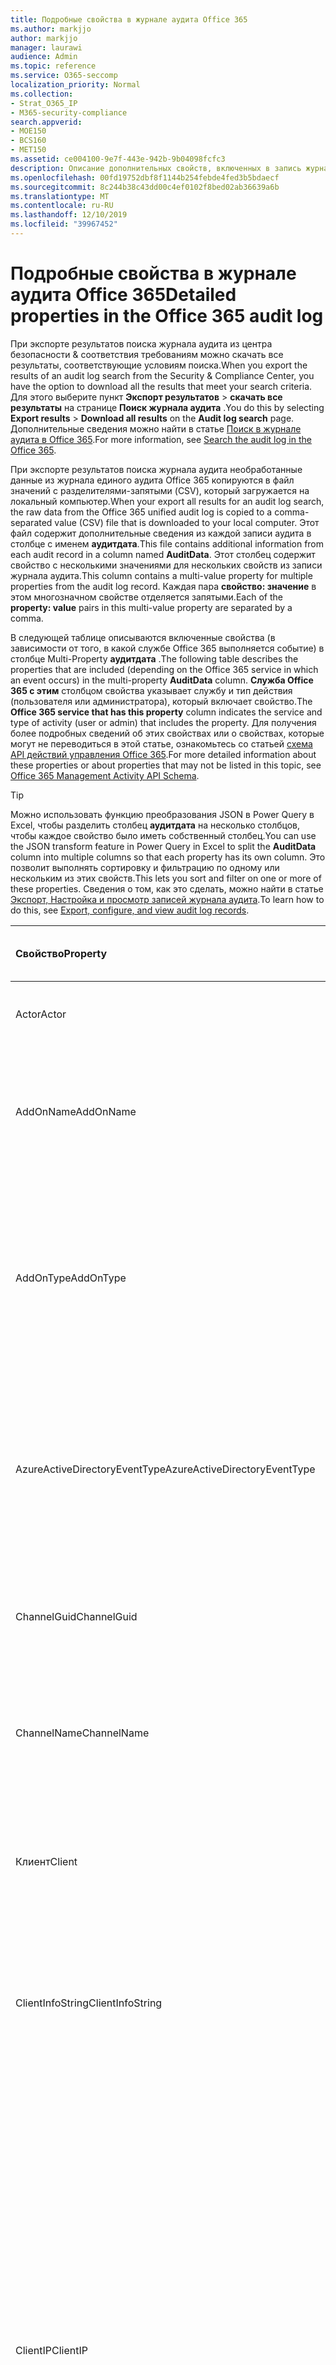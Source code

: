 ```yaml
---
title: Подробные свойства в журнале аудита Office 365
ms.author: markjjo
author: markjjo
manager: laurawi
audience: Admin
ms.topic: reference
ms.service: O365-seccomp
localization_priority: Normal
ms.collection:
- Strat_O365_IP
- M365-security-compliance
search.appverid:
- MOE150
- BCS160
- MET150
ms.assetid: ce004100-9e7f-443e-942b-9b04098fcfc3
description: Описание дополнительных свойств, включенных в запись журнала аудита Office 365.
ms.openlocfilehash: 00fd19752dbf8f1144b254febde4fed3b5bdaecf
ms.sourcegitcommit: 8c244b38c43dd00c4ef0102f8bed02ab36639a6b
ms.translationtype: MT
ms.contentlocale: ru-RU
ms.lasthandoff: 12/10/2019
ms.locfileid: "39967452"
---
```

# <a name="detailed-properties-in-the-office-365-audit-log"></a><span data-ttu-id="3e8f5-103">Подробные свойства в журнале аудита Office 365</span><span class="sxs-lookup"><span data-stu-id="3e8f5-103">Detailed properties in the Office 365 audit log</span></span>

<span data-ttu-id="3e8f5-104">При экспорте результатов поиска журнала аудита из центра безопасности & соответствия требованиям можно скачать все результаты, соответствующие условиям поиска.</span><span class="sxs-lookup"><span data-stu-id="3e8f5-104">When you export the results of an audit log search from the Security & Compliance Center, you have the option to download all the results that meet your search criteria.</span></span> <span data-ttu-id="3e8f5-105">Для этого выберите пункт **Экспорт результатов** \> **скачать все результаты** на странице **Поиск журнала аудита** .</span><span class="sxs-lookup"><span data-stu-id="3e8f5-105">You do this by selecting **Export results** \> **Download all results** on the **Audit log search** page.</span></span> <span data-ttu-id="3e8f5-106">Дополнительные сведения можно найти в статье [Поиск в журнале аудита в Office 365](search-the-audit-log-in-security-and-compliance.md).</span><span class="sxs-lookup"><span data-stu-id="3e8f5-106">For more information, see [Search the audit log in the Office 365](search-the-audit-log-in-security-and-compliance.md).</span></span>
  
 <span data-ttu-id="3e8f5-107">При экспорте результатов поиска журнала аудита необработанные данные из журнала единого аудита Office 365 копируются в файл значений с разделителями-запятыми (CSV), который загружается на локальный компьютер.</span><span class="sxs-lookup"><span data-stu-id="3e8f5-107">When your export all results for an audit log search, the raw data from the Office 365 unified audit log is copied to a comma-separated value (CSV) file that is downloaded to your local computer.</span></span> <span data-ttu-id="3e8f5-108">Этот файл содержит дополнительные сведения из каждой записи аудита в столбце с именем **аудитдата**.</span><span class="sxs-lookup"><span data-stu-id="3e8f5-108">This file contains additional information from each audit record in a column named **AuditData**.</span></span> <span data-ttu-id="3e8f5-109">Этот столбец содержит свойство с несколькими значениями для нескольких свойств из записи журнала аудита.</span><span class="sxs-lookup"><span data-stu-id="3e8f5-109">This column contains a multi-value property for multiple properties from the audit log record.</span></span> <span data-ttu-id="3e8f5-110">Каждая пара **свойство: значение** в этом многозначном свойстве отделяется запятыми.</span><span class="sxs-lookup"><span data-stu-id="3e8f5-110">Each of the **property: value** pairs in this multi-value property are separated by a comma.</span></span> 
  
<span data-ttu-id="3e8f5-111">В следующей таблице описываются включенные свойства (в зависимости от того, в какой службе Office 365 выполняется событие) в столбце Multi-Property **аудитдата** .</span><span class="sxs-lookup"><span data-stu-id="3e8f5-111">The following table describes the properties that are included (depending on the Office 365 service in which an event occurs) in the multi-property **AuditData** column.</span></span> <span data-ttu-id="3e8f5-112">**Служба Office 365 с этим** столбцом свойства указывает службу и тип действия (пользователя или администратора), который включает свойство.</span><span class="sxs-lookup"><span data-stu-id="3e8f5-112">The **Office 365 service that has this property** column indicates the service and type of activity (user or admin) that includes the property.</span></span> <span data-ttu-id="3e8f5-113">Для получения более подробных сведений об этих свойствах или о свойствах, которые могут не переводиться в этой статье, ознакомьтесь со статьей [схема API действий управления Office 365](https://go.microsoft.com/fwlink/p/?LinkId=717993).</span><span class="sxs-lookup"><span data-stu-id="3e8f5-113">For more detailed information about these properties or about properties that may not be listed in this topic, see [Office 365 Management Activity API Schema](https://go.microsoft.com/fwlink/p/?LinkId=717993).</span></span>
  
> [!TIP]
> <span data-ttu-id="3e8f5-114">Можно использовать функцию преобразования JSON в Power Query в Excel, чтобы разделить столбец **аудитдата** на несколько столбцов, чтобы каждое свойство было иметь собственный столбец.</span><span class="sxs-lookup"><span data-stu-id="3e8f5-114">You can use the JSON transform feature in Power Query in Excel to split the **AuditData** column into multiple columns so that each property has its own column.</span></span> <span data-ttu-id="3e8f5-115">Это позволит выполнять сортировку и фильтрацию по одному или нескольким из этих свойств.</span><span class="sxs-lookup"><span data-stu-id="3e8f5-115">This lets you sort and filter on one or more of these properties.</span></span> <span data-ttu-id="3e8f5-116">Сведения о том, как это сделать, можно найти в статье [Экспорт, Настройка и просмотр записей журнала аудита](export-view-audit-log-records.md).</span><span class="sxs-lookup"><span data-stu-id="3e8f5-116">To learn how to do this, see [Export, configure, and view audit log records](export-view-audit-log-records.md).</span></span> 
  
|<span data-ttu-id="3e8f5-117">**Свойство**</span><span class="sxs-lookup"><span data-stu-id="3e8f5-117">**Property**</span></span>|<span data-ttu-id="3e8f5-118">**Описание**</span><span class="sxs-lookup"><span data-stu-id="3e8f5-118">**Description**</span></span>|<span data-ttu-id="3e8f5-119">**Служба Office 365 с этим свойством**</span><span class="sxs-lookup"><span data-stu-id="3e8f5-119">**Office 365 service that has this property**</span></span>|
|:-----|:-----|:-----|
|<span data-ttu-id="3e8f5-120">Actor</span><span class="sxs-lookup"><span data-stu-id="3e8f5-120">Actor</span></span>|<span data-ttu-id="3e8f5-121">Учетная запись пользователя или службы, которая выполнила действие.</span><span class="sxs-lookup"><span data-stu-id="3e8f5-121">The user or service account that performed the action.</span></span>|<span data-ttu-id="3e8f5-122">Azure Active Directory</span><span class="sxs-lookup"><span data-stu-id="3e8f5-122">Azure Active Directory</span></span>|
|<span data-ttu-id="3e8f5-123">AddOnName</span><span class="sxs-lookup"><span data-stu-id="3e8f5-123">AddOnName</span></span>|<span data-ttu-id="3e8f5-124">Имя надстройки, которая была добавлена, удалена или обновлена в команде.</span><span class="sxs-lookup"><span data-stu-id="3e8f5-124">The name of an add-on that was added, removed, or updated in a team.</span></span> <span data-ttu-id="3e8f5-125">Тип надстроек в Microsoft Teams — это Bot, соединитель или вкладка.</span><span class="sxs-lookup"><span data-stu-id="3e8f5-125">The type of add-ons in Microsoft Teams is a bot, a connector, or a tab.</span></span>|<span data-ttu-id="3e8f5-126">Microsoft Teams</span><span class="sxs-lookup"><span data-stu-id="3e8f5-126">Microsoft Teams</span></span>|
|<span data-ttu-id="3e8f5-127">AddOnType</span><span class="sxs-lookup"><span data-stu-id="3e8f5-127">AddOnType</span></span>|<span data-ttu-id="3e8f5-128">Тип надстройки, которая была добавлена, удалена или обновлена в команде.</span><span class="sxs-lookup"><span data-stu-id="3e8f5-128">The type of an add-on that was added, removed, or updated in a team.</span></span> <span data-ttu-id="3e8f5-129">Следующие значения указывают тип надстройки.</span><span class="sxs-lookup"><span data-stu-id="3e8f5-129">The following values indicate the type of add-on.</span></span>  <br/> <span data-ttu-id="3e8f5-130">**1** — указывает на Bot.</span><span class="sxs-lookup"><span data-stu-id="3e8f5-130">**1** - Indicates a bot.</span></span><br/> <span data-ttu-id="3e8f5-131">**2** — указывает на соединитель.</span><span class="sxs-lookup"><span data-stu-id="3e8f5-131">**2** - Indicates a connector.</span></span><br/> <span data-ttu-id="3e8f5-132">**3** — указывает на вкладку.</span><span class="sxs-lookup"><span data-stu-id="3e8f5-132">**3** - Indicates a tab.</span></span>|<span data-ttu-id="3e8f5-133">Microsoft Teams</span><span class="sxs-lookup"><span data-stu-id="3e8f5-133">Microsoft Teams</span></span>|
|<span data-ttu-id="3e8f5-134">AzureActiveDirectoryEventType</span><span class="sxs-lookup"><span data-stu-id="3e8f5-134">AzureActiveDirectoryEventType</span></span>|<span data-ttu-id="3e8f5-135">Тип события Azure Active Directory.</span><span class="sxs-lookup"><span data-stu-id="3e8f5-135">The type of Azure Active Directory event.</span></span> <span data-ttu-id="3e8f5-136">Следующие значения указывают тип события.</span><span class="sxs-lookup"><span data-stu-id="3e8f5-136">The following values indicate the type of event.</span></span>  <br/> <span data-ttu-id="3e8f5-137">**0** — указывает на событие входа в учетную запись.</span><span class="sxs-lookup"><span data-stu-id="3e8f5-137">**0** - Indicates an account login event.</span></span><br/> <span data-ttu-id="3e8f5-138">**1** — указывает на событие безопасности приложения Azure.</span><span class="sxs-lookup"><span data-stu-id="3e8f5-138">**1** - Indicates an Azure application security event.</span></span>|<span data-ttu-id="3e8f5-139">Azure Active Directory</span><span class="sxs-lookup"><span data-stu-id="3e8f5-139">Azure Active Directory</span></span>|
|<span data-ttu-id="3e8f5-140">ChannelGuid</span><span class="sxs-lookup"><span data-stu-id="3e8f5-140">ChannelGuid</span></span>|<span data-ttu-id="3e8f5-141">Идентификатор канала Microsoft Teams.</span><span class="sxs-lookup"><span data-stu-id="3e8f5-141">The ID of a Microsoft Teams channel.</span></span> <span data-ttu-id="3e8f5-142">Команда, в которой находится канал, определена свойствами **теамнаме** и **теамгуид** .</span><span class="sxs-lookup"><span data-stu-id="3e8f5-142">The team that the channel is located in is identified by the **TeamName** and **TeamGuid** properties.</span></span>|<span data-ttu-id="3e8f5-143">Microsoft Teams</span><span class="sxs-lookup"><span data-stu-id="3e8f5-143">Microsoft Teams</span></span>|
|<span data-ttu-id="3e8f5-144">ChannelName</span><span class="sxs-lookup"><span data-stu-id="3e8f5-144">ChannelName</span></span>|<span data-ttu-id="3e8f5-145">Имя канала Microsoft Teams.</span><span class="sxs-lookup"><span data-stu-id="3e8f5-145">The name of a Microsoft Teams channel.</span></span> <span data-ttu-id="3e8f5-146">Команда, в которой находится канал, определена свойствами **теамнаме** и **теамгуид** .</span><span class="sxs-lookup"><span data-stu-id="3e8f5-146">The team that the channel is located in is identified by the **TeamName** and **TeamGuid** properties.</span></span>|<span data-ttu-id="3e8f5-147">Microsoft Teams</span><span class="sxs-lookup"><span data-stu-id="3e8f5-147">Microsoft Teams</span></span>|
|<span data-ttu-id="3e8f5-148">Клиент</span><span class="sxs-lookup"><span data-stu-id="3e8f5-148">Client</span></span>|<span data-ttu-id="3e8f5-149">Клиентское устройство, ОС устройства и браузер устройства, используемый для события входа (например, Nokia Lumia 920; Windows Phone 8; IE Mobile 11).</span><span class="sxs-lookup"><span data-stu-id="3e8f5-149">The client device, the device OS, and the device browser used for the login event (for example, Nokia Lumia 920; Windows Phone 8; IE Mobile 11).</span></span>|<span data-ttu-id="3e8f5-150">Azure Active Directory</span><span class="sxs-lookup"><span data-stu-id="3e8f5-150">Azure Active Directory</span></span>|
|<span data-ttu-id="3e8f5-151">ClientInfoString</span><span class="sxs-lookup"><span data-stu-id="3e8f5-151">ClientInfoString</span></span>|<span data-ttu-id="3e8f5-152">Сведения о почтовом клиенте, который использовался для выполнения операции (например, версия браузера, версия Outlook и сведения о мобильном устройстве)</span><span class="sxs-lookup"><span data-stu-id="3e8f5-152">Information about the email client that was used to perform the operation, such as a browser version, Outlook version, and mobile device information</span></span>|<span data-ttu-id="3e8f5-153">Exchange (действие почтового ящика)</span><span class="sxs-lookup"><span data-stu-id="3e8f5-153">Exchange (mailbox activity)</span></span>|
|<span data-ttu-id="3e8f5-154">ClientIP</span><span class="sxs-lookup"><span data-stu-id="3e8f5-154">ClientIP</span></span>|<span data-ttu-id="3e8f5-155">IP-адрес устройства, которое использовалось при регистрации действия в журнале.</span><span class="sxs-lookup"><span data-stu-id="3e8f5-155">The IP address of the device that was used when the activity was logged.</span></span> <span data-ttu-id="3e8f5-156">IP-адрес отображается в формате адреса IPv4 или IPv6.</span><span class="sxs-lookup"><span data-stu-id="3e8f5-156">The IP address is displayed in either an IPv4 or IPv6 address format.</span></span><br/><br/> <span data-ttu-id="3e8f5-157">Для некоторых служб значение, отображаемое в этом свойстве, может быть IP-адресом доверенного приложения (например, веб-приложений Office), обращающегося в службу от имени пользователя, а не IP-адресом устройства пользователя, выполнившего действие.</span><span class="sxs-lookup"><span data-stu-id="3e8f5-157">For some services, the value displayed in this property might be the IP address for a trusted application (for example, Office on the web apps) calling into the service on behalf of a user and not the IP address of the device used by person who performed the activity.</span></span> <br/><br/><span data-ttu-id="3e8f5-158">Кроме того, для действий администратора (или действий, выполняемых системной учетной записью) для событий, связанных с Azure Active Directory, этот IP-адрес не записывается `null`, а свойство клиентип имеет значение.</span><span class="sxs-lookup"><span data-stu-id="3e8f5-158">Also, for admin activity (or activity performed by a system account) for Azure Active Directory-related events, the IP address isn't logged and the value for the ClientIP property is `null`.</span></span> |<span data-ttu-id="3e8f5-159">Azure Active Directory, Exchange, SharePoint</span><span class="sxs-lookup"><span data-stu-id="3e8f5-159">Azure Active Directory, Exchange, SharePoint</span></span>|
|<span data-ttu-id="3e8f5-160">CreationTime</span><span class="sxs-lookup"><span data-stu-id="3e8f5-160">CreationTime</span></span>|<span data-ttu-id="3e8f5-161">Дата и время выполнения действия пользователем в формате UTC.</span><span class="sxs-lookup"><span data-stu-id="3e8f5-161">The date and time in Coordinated Universal Time (UTC) when the user performed the activity.</span></span>|<span data-ttu-id="3e8f5-162">Все</span><span class="sxs-lookup"><span data-stu-id="3e8f5-162">All</span></span>|
|<span data-ttu-id="3e8f5-163">DestinationFileExtension</span><span class="sxs-lookup"><span data-stu-id="3e8f5-163">DestinationFileExtension</span></span>|<span data-ttu-id="3e8f5-164">Расширение скопированного или перемещенного файла.</span><span class="sxs-lookup"><span data-stu-id="3e8f5-164">The file extension of a file that is copied or moved.</span></span> <span data-ttu-id="3e8f5-165">Это свойство отображается только для действий пользователя Филекопиед и Филемовед.</span><span class="sxs-lookup"><span data-stu-id="3e8f5-165">This property is displayed only for the FileCopied and FileMoved user activities.</span></span>|<span data-ttu-id="3e8f5-166">SharePoint</span><span class="sxs-lookup"><span data-stu-id="3e8f5-166">SharePoint</span></span>|
|<span data-ttu-id="3e8f5-167">DestinationFileName</span><span class="sxs-lookup"><span data-stu-id="3e8f5-167">DestinationFileName</span></span>|<span data-ttu-id="3e8f5-168">Имя файла копируется или перемещается.</span><span class="sxs-lookup"><span data-stu-id="3e8f5-168">The name of the file is copied or moved.</span></span> <span data-ttu-id="3e8f5-169">Это свойство отображается только для действий Филекопиед и Филемовед.</span><span class="sxs-lookup"><span data-stu-id="3e8f5-169">This property is displayed only for the FileCopied and FileMoved actions.</span></span>|<span data-ttu-id="3e8f5-170">SharePoint</span><span class="sxs-lookup"><span data-stu-id="3e8f5-170">SharePoint</span></span>|
|<span data-ttu-id="3e8f5-171">DestinationRelativeUrl</span><span class="sxs-lookup"><span data-stu-id="3e8f5-171">DestinationRelativeUrl</span></span>|<span data-ttu-id="3e8f5-172">URL-адрес конечной папки, в которую копируется или перемещается файл.</span><span class="sxs-lookup"><span data-stu-id="3e8f5-172">The URL of the destination folder where a file is copied or moved.</span></span> <span data-ttu-id="3e8f5-173">Сочетание значений для свойства **SiteUrl**, **дестинатионрелативеурл**и **Дестинатионфиленаме** совпадает со значением свойства **ObjectID** , которое представляет собой полный путь к файлу, который был скопирован.</span><span class="sxs-lookup"><span data-stu-id="3e8f5-173">The combination of the values for the **SiteURL**, the **DestinationRelativeURL**, and the **DestinationFileName** property is the same as the value for the **ObjectID** property, which is the full path name for the file that was copied.</span></span> <span data-ttu-id="3e8f5-174">Это свойство отображается только для действий пользователя Филекопиед и Филемовед.</span><span class="sxs-lookup"><span data-stu-id="3e8f5-174">This property is displayed only for the FileCopied and FileMoved user activities.</span></span>|<span data-ttu-id="3e8f5-175">SharePoint</span><span class="sxs-lookup"><span data-stu-id="3e8f5-175">SharePoint</span></span>|
|<span data-ttu-id="3e8f5-176">EventSource</span><span class="sxs-lookup"><span data-stu-id="3e8f5-176">EventSource</span></span>|<span data-ttu-id="3e8f5-177">Определяет, произошло ли событие в SharePoint.</span><span class="sxs-lookup"><span data-stu-id="3e8f5-177">Identifies that an event occurred in SharePoint.</span></span> <span data-ttu-id="3e8f5-178">Возможные значения: **SharePoint** и **ObjectModel**.</span><span class="sxs-lookup"><span data-stu-id="3e8f5-178">Possible values are **SharePoint** and **ObjectModel**.</span></span>|<span data-ttu-id="3e8f5-179">SharePoint</span><span class="sxs-lookup"><span data-stu-id="3e8f5-179">SharePoint</span></span>|
|<span data-ttu-id="3e8f5-180">ExternalAccess</span><span class="sxs-lookup"><span data-stu-id="3e8f5-180">ExternalAccess</span></span>|<span data-ttu-id="3e8f5-181">Для действий администратора Exchange указывает, был ли командлет запущен пользователем в Организации, сотрудником центра обработки данных Майкрософт или учетной записью службы центра обработки данных или полномочным администратором.</span><span class="sxs-lookup"><span data-stu-id="3e8f5-181">For Exchange admin activity, specifies whether the cmdlet was run by a user in your organization, by Microsoft datacenter personnel or a datacenter service account, or by a delegated administrator.</span></span> <span data-ttu-id="3e8f5-182">Значение **False** означает, что командлет был запущен пользователем в вашей организации.</span><span class="sxs-lookup"><span data-stu-id="3e8f5-182">The value **False** indicates that the cmdlet was run by someone in your organization.</span></span> <span data-ttu-id="3e8f5-183">Значение **True** значит, что командлет запустили сотрудник центра данных Майкрософт, учетная запись службы центра данных или полномочный администратор.</span><span class="sxs-lookup"><span data-stu-id="3e8f5-183">The value **True** indicates that the cmdlet was run by datacenter personnel, a datacenter service account, or a delegated administrator.</span></span>  <br/> <span data-ttu-id="3e8f5-184">Для действия почтовых ящиков Exchange указывает, был ли доступ к почтовому ящику пользователю за пресроком вашей организации.</span><span class="sxs-lookup"><span data-stu-id="3e8f5-184">For Exchange mailbox activity, specifies whether a mailbox was accessed by a user outside your organization.</span></span>|<span data-ttu-id="3e8f5-185">Exchange</span><span class="sxs-lookup"><span data-stu-id="3e8f5-185">Exchange</span></span>|
|<span data-ttu-id="3e8f5-186">ExtendedProperties</span><span class="sxs-lookup"><span data-stu-id="3e8f5-186">ExtendedProperties</span></span>|<span data-ttu-id="3e8f5-187">Расширенные свойства для события Azure Active Directory.</span><span class="sxs-lookup"><span data-stu-id="3e8f5-187">The extended properties for an Azure Active Directory event.</span></span>|<span data-ttu-id="3e8f5-188">Azure Active Directory</span><span class="sxs-lookup"><span data-stu-id="3e8f5-188">Azure Active Directory</span></span>|
|<span data-ttu-id="3e8f5-189">Идентификатор</span><span class="sxs-lookup"><span data-stu-id="3e8f5-189">ID</span></span>|<span data-ttu-id="3e8f5-190">Идентификатор записи отчета.</span><span class="sxs-lookup"><span data-stu-id="3e8f5-190">The ID of the report entry.</span></span> <span data-ttu-id="3e8f5-191">ИДЕНТИФИКАТОР уникально идентифицирует запись отчета.</span><span class="sxs-lookup"><span data-stu-id="3e8f5-191">The ID uniquely identifies the report entry.</span></span>|<span data-ttu-id="3e8f5-192">Все</span><span class="sxs-lookup"><span data-stu-id="3e8f5-192">All</span></span>|
|<span data-ttu-id="3e8f5-193">InternalLogonType</span><span class="sxs-lookup"><span data-stu-id="3e8f5-193">InternalLogonType</span></span>|<span data-ttu-id="3e8f5-194">Зарезервировано для внутреннего использования.</span><span class="sxs-lookup"><span data-stu-id="3e8f5-194">Reserved for internal use.</span></span>|<span data-ttu-id="3e8f5-195">Exchange (действие почтового ящика)</span><span class="sxs-lookup"><span data-stu-id="3e8f5-195">Exchange (mailbox activity)</span></span>|
|<span data-ttu-id="3e8f5-196">ItemType</span><span class="sxs-lookup"><span data-stu-id="3e8f5-196">ItemType</span></span>|<span data-ttu-id="3e8f5-197">Тип объекта, который был открыт или изменен.</span><span class="sxs-lookup"><span data-stu-id="3e8f5-197">The type of object that was accessed or modified.</span></span> <span data-ttu-id="3e8f5-198">Возможные значения: **файл**, **Папка**, **веб**, **сайт**, **клиент**и **DocumentLibrary**.</span><span class="sxs-lookup"><span data-stu-id="3e8f5-198">Possible values include **File**, **Folder**, **Web**, **Site**, **Tenant**, and **DocumentLibrary**.</span></span>|<span data-ttu-id="3e8f5-199">SharePoint</span><span class="sxs-lookup"><span data-stu-id="3e8f5-199">SharePoint</span></span>|
|<span data-ttu-id="3e8f5-200">LoginStatus</span><span class="sxs-lookup"><span data-stu-id="3e8f5-200">LoginStatus</span></span>|<span data-ttu-id="3e8f5-201">Определяет ошибки входа в систему, которые могут быть выполнены.</span><span class="sxs-lookup"><span data-stu-id="3e8f5-201">Identifies login failures that might have occurred.</span></span>|<span data-ttu-id="3e8f5-202">Azure Active Directory</span><span class="sxs-lookup"><span data-stu-id="3e8f5-202">Azure Active Directory</span></span>|
|<span data-ttu-id="3e8f5-203">LogonType</span><span class="sxs-lookup"><span data-stu-id="3e8f5-203">LogonType</span></span>|<span data-ttu-id="3e8f5-204">Тип доступа к почтовому ящику.</span><span class="sxs-lookup"><span data-stu-id="3e8f5-204">The type of mailbox access.</span></span> <span data-ttu-id="3e8f5-205">Следующие значения указывают тип пользователя, получившего доступ к почтовому ящику.</span><span class="sxs-lookup"><span data-stu-id="3e8f5-205">The following values indicate the type of user who accessed the mailbox.</span></span>  <br/><br/> <span data-ttu-id="3e8f5-206">**0** — указывает на владельца почтового ящика.</span><span class="sxs-lookup"><span data-stu-id="3e8f5-206">**0** - Indicates a mailbox owner.</span></span><br/> <span data-ttu-id="3e8f5-207">**1** — указывает на администратора.</span><span class="sxs-lookup"><span data-stu-id="3e8f5-207">**1** - Indicates an administrator.</span></span><br/> <span data-ttu-id="3e8f5-208">**2** — указывает на делегат.</span><span class="sxs-lookup"><span data-stu-id="3e8f5-208">**2** - Indicates a delegate.</span></span> <br/><span data-ttu-id="3e8f5-209">**3** — указывает транспортную службу в центре обработки данных Майкрософт.</span><span class="sxs-lookup"><span data-stu-id="3e8f5-209">**3** - Indicates the transport service in the Microsoft datacenter.</span></span><br/> <span data-ttu-id="3e8f5-210">**4** — указывает учетную запись службы в центре обработки данных Майкрософт.</span><span class="sxs-lookup"><span data-stu-id="3e8f5-210">**4** - Indicates a   service account in the Microsoft datacenter.</span></span> <br/><span data-ttu-id="3e8f5-211">**6** указывает на делегированного администратора.</span><span class="sxs-lookup"><span data-stu-id="3e8f5-211">**6** - Indicates a delegated administrator.</span></span>|<span data-ttu-id="3e8f5-212">Exchange (действие почтового ящика)</span><span class="sxs-lookup"><span data-stu-id="3e8f5-212">Exchange (mailbox activity)</span></span>|
|<span data-ttu-id="3e8f5-213">MailboxGuid</span><span class="sxs-lookup"><span data-stu-id="3e8f5-213">MailboxGuid</span></span>|<span data-ttu-id="3e8f5-214">GUID почтового ящика Exchange, к которому получен доступ.</span><span class="sxs-lookup"><span data-stu-id="3e8f5-214">The Exchange GUID of the mailbox that was accessed.</span></span>|<span data-ttu-id="3e8f5-215">Exchange (действие почтового ящика)</span><span class="sxs-lookup"><span data-stu-id="3e8f5-215">Exchange (mailbox activity)</span></span>|
|<span data-ttu-id="3e8f5-216">MailboxOwnerUPN</span><span class="sxs-lookup"><span data-stu-id="3e8f5-216">MailboxOwnerUPN</span></span>|<span data-ttu-id="3e8f5-217">Адрес электронной почты пользователя, владеющего почтовым ящиком, к которому получен доступ.</span><span class="sxs-lookup"><span data-stu-id="3e8f5-217">The email address of the person who owns the mailbox that was accessed.</span></span>|<span data-ttu-id="3e8f5-218">Exchange (действие почтового ящика)</span><span class="sxs-lookup"><span data-stu-id="3e8f5-218">Exchange (mailbox activity)</span></span>|
|<span data-ttu-id="3e8f5-219">"Участники"</span><span class="sxs-lookup"><span data-stu-id="3e8f5-219">Members</span></span>|<span data-ttu-id="3e8f5-220">Список пользователей, которые были добавлены в команду или удалены из нее.</span><span class="sxs-lookup"><span data-stu-id="3e8f5-220">Lists the users that have been added or removed from a team.</span></span> <span data-ttu-id="3e8f5-221">Перечисленные ниже значения указывают на тип роли, назначенной пользователю.</span><span class="sxs-lookup"><span data-stu-id="3e8f5-221">The following values indicate the Role type assigned to the user.</span></span>  <br/><br/> <span data-ttu-id="3e8f5-222">**1** — указывает на роль владельца.</span><span class="sxs-lookup"><span data-stu-id="3e8f5-222">**1** - Indicates  the Owner role.</span></span><br/> <span data-ttu-id="3e8f5-223">**2** — указывает на роль "Участник".</span><span class="sxs-lookup"><span data-stu-id="3e8f5-223">**2** - Indicates the Member role.</span></span><br/> <span data-ttu-id="3e8f5-224">**3** — указывает на роль "Гость".</span><span class="sxs-lookup"><span data-stu-id="3e8f5-224">**3** - Indicates the Guest role.</span></span> <br/><br/><span data-ttu-id="3e8f5-225">Свойство Members также включает название организации и адрес электронной почты участника.</span><span class="sxs-lookup"><span data-stu-id="3e8f5-225">The Members property also includes the name of your organization, and the member's email address.</span></span>|<span data-ttu-id="3e8f5-226">Microsoft Teams</span><span class="sxs-lookup"><span data-stu-id="3e8f5-226">Microsoft Teams</span></span>|
|<span data-ttu-id="3e8f5-227">ModifiedProperties (имя, NewValue, OldValue)</span><span class="sxs-lookup"><span data-stu-id="3e8f5-227">ModifiedProperties (Name, NewValue, OldValue)</span></span>|<span data-ttu-id="3e8f5-228">Это свойство включается для действий администратора, таких как добавление пользователя в качестве участника сайта или члена группы администраторов семейства веб-сайтов.</span><span class="sxs-lookup"><span data-stu-id="3e8f5-228">The property is included for admin events, such as adding a user as a member of a site or a site collection admin group.</span></span> <span data-ttu-id="3e8f5-229">Свойство включает имя измененного свойства (например, "Группа администраторов сайта") нового значения свойства Modified (например, пользователя, добавленного в качестве администратора сайта, а также предыдущее значение измененного объекта.</span><span class="sxs-lookup"><span data-stu-id="3e8f5-229">The property includes the name of the property that was modified (for example, the Site Admin group) the new value of the modified property (such the user who was added as a site admin, and the previous value of the modified object.</span></span>|<span data-ttu-id="3e8f5-230">Все (действия администратора)</span><span class="sxs-lookup"><span data-stu-id="3e8f5-230">All (admin activity)</span></span>|
|<span data-ttu-id="3e8f5-231">ИД</span><span class="sxs-lookup"><span data-stu-id="3e8f5-231">ObjectID</span></span>|<span data-ttu-id="3e8f5-232">Что касается ведения журнала аудита действий администратора Exchange, это имя объекта, измененного командлетом.</span><span class="sxs-lookup"><span data-stu-id="3e8f5-232">For Exchange admin audit logging, the name of the object that was modified by the cmdlet.</span></span>  <br/> <span data-ttu-id="3e8f5-233">Для действия SharePoint — полный URL-путь к файлу или папке, к которым обращается пользователь.</span><span class="sxs-lookup"><span data-stu-id="3e8f5-233">For SharePoint activity, the full URL path name of the file or folder accessed by a user.</span></span>  <br/> <span data-ttu-id="3e8f5-234">Для действия Azure AD введите имя учетной записи пользователя, которая была изменена.</span><span class="sxs-lookup"><span data-stu-id="3e8f5-234">For Azure AD activity, the name of the user account that was modified.</span></span>|<span data-ttu-id="3e8f5-235">Все</span><span class="sxs-lookup"><span data-stu-id="3e8f5-235">All</span></span>|
|<span data-ttu-id="3e8f5-236">Operation</span><span class="sxs-lookup"><span data-stu-id="3e8f5-236">Operation</span></span>|<span data-ttu-id="3e8f5-237">Название действия пользователя или администратора.</span><span class="sxs-lookup"><span data-stu-id="3e8f5-237">The name of the user or admin activity.</span></span> <span data-ttu-id="3e8f5-238">Значение этого свойства соответствует значению, выбранному в раскрывающемся списке " **действия** ".</span><span class="sxs-lookup"><span data-stu-id="3e8f5-238">The value of this property corresponds to the value that was selected in the **Activities** drop down list.</span></span> <span data-ttu-id="3e8f5-239">Если выбран параметр **Показать результаты для всех действий** , отчет будет включать записи для всех действий пользователя и администратора для всех служб.</span><span class="sxs-lookup"><span data-stu-id="3e8f5-239">If **Show results for all activities** was selected, the report will included entries for all user and admin activities for all services.</span></span> <span data-ttu-id="3e8f5-240">Описание операций и действий, регистрируемых в журнале аудита Office 365, приведено на вкладке "действия при **аудите** " в разделе [Поиск в журнале аудита в Office 365](search-the-audit-log-in-security-and-compliance.md).</span><span class="sxs-lookup"><span data-stu-id="3e8f5-240">For a description of the operations/activities that are logged in the Office 365 audit log, see the **Audited activities** tab in [Search the audit log in the Office 365](search-the-audit-log-in-security-and-compliance.md).</span></span>  <br/> <span data-ttu-id="3e8f5-241">Что касается действий администратора Exchange, это свойство определяет имя запущенного командлета.</span><span class="sxs-lookup"><span data-stu-id="3e8f5-241">For Exchange admin activity, this property identifies the name of the cmdlet that was run.</span></span>|<span data-ttu-id="3e8f5-242">Все</span><span class="sxs-lookup"><span data-stu-id="3e8f5-242">All</span></span>|
|<span data-ttu-id="3e8f5-243">организатионид</span><span class="sxs-lookup"><span data-stu-id="3e8f5-243">OrganizationID</span></span>|<span data-ttu-id="3e8f5-244">GUID организации Office 365.</span><span class="sxs-lookup"><span data-stu-id="3e8f5-244">The GUID for your Office 365 organization.</span></span>|<span data-ttu-id="3e8f5-245">Все</span><span class="sxs-lookup"><span data-stu-id="3e8f5-245">All</span></span>|
|<span data-ttu-id="3e8f5-246">Path</span><span class="sxs-lookup"><span data-stu-id="3e8f5-246">Path</span></span>|<span data-ttu-id="3e8f5-247">Имя папки почтового ящика, где расположено сообщение, к которому получен доступ.</span><span class="sxs-lookup"><span data-stu-id="3e8f5-247">The name of the mailbox folder where the message that was accessed is located.</span></span> <span data-ttu-id="3e8f5-248">Это свойство также определяет папку, в которую создается или копируется или перемещается сообщение.</span><span class="sxs-lookup"><span data-stu-id="3e8f5-248">This property also identifies the folder a where a message is created in or copied/moved to.</span></span>|<span data-ttu-id="3e8f5-249">Exchange (действие почтового ящика)</span><span class="sxs-lookup"><span data-stu-id="3e8f5-249">Exchange (mailbox activity)</span></span>|
|<span data-ttu-id="3e8f5-250">Parameters</span><span class="sxs-lookup"><span data-stu-id="3e8f5-250">Parameters</span></span>|<span data-ttu-id="3e8f5-251">Для действий администратора Exchange — имя и значение для всех параметров, которые использовались с командлетом, указанным в свойстве Operation.</span><span class="sxs-lookup"><span data-stu-id="3e8f5-251">For Exchange admin activity, the name and value for all parameters that were used with the cmdlet that is identified in the Operation property.</span></span>|<span data-ttu-id="3e8f5-252">Exchange (действия администратора)</span><span class="sxs-lookup"><span data-stu-id="3e8f5-252">Exchange (admin activity)</span></span>|
|<span data-ttu-id="3e8f5-253">RecordType</span><span class="sxs-lookup"><span data-stu-id="3e8f5-253">RecordType</span></span>|<span data-ttu-id="3e8f5-254">Тип операции, указанный в записи.</span><span class="sxs-lookup"><span data-stu-id="3e8f5-254">The type of operation indicated by the record.</span></span> <span data-ttu-id="3e8f5-255">Следующие значения указывают тип записи.</span><span class="sxs-lookup"><span data-stu-id="3e8f5-255">The following values indicate the record type.</span></span>  <br/><br/> <span data-ttu-id="3e8f5-256">**1** — указывает запись из журнала аудита администратора Exchange.</span><span class="sxs-lookup"><span data-stu-id="3e8f5-256">**1** - Indicates a record from the  Exchange  admin audit log.</span></span> <br/><span data-ttu-id="3e8f5-257">**2** — указывает запись в журнале аудита почтовых ящиков Exchange для операции, выполняемой с одним элементом почтового ящика.</span><span class="sxs-lookup"><span data-stu-id="3e8f5-257">**2** - Indicates a record from the  Exchange  mailbox audit log for an operation performed on a singled mailbox item.</span></span> <br/><span data-ttu-id="3e8f5-258">**3** — также указывает запись из журнала аудита почтовых ящиков Exchange.</span><span class="sxs-lookup"><span data-stu-id="3e8f5-258">**3** - Also indicates a record from the  Exchange  mailbox audit log.</span></span> <span data-ttu-id="3e8f5-259">Этот тип записи указывает на то, что операция была выполнена над несколькими элементами в исходном почтовом ящике (например, перемещение нескольких элементов в папку "Удаленные" или окончательное удаление нескольких элементов).</span><span class="sxs-lookup"><span data-stu-id="3e8f5-259">This record type indicates that the operation was performed on multiple items in the source mailbox (such as moving multiple items to the Deleted Items folder or permanently deleting multiple items).</span></span> <br/><span data-ttu-id="3e8f5-260">**4** — указывает на работу администратора сайта в SharePoint, например администратора или пользователя, который назначает разрешения для сайта.</span><span class="sxs-lookup"><span data-stu-id="3e8f5-260">**4** - Indicates a site admin operation in SharePoint, such as an administrator or user assigning permissions to a site.</span></span> <br/><span data-ttu-id="3e8f5-261">**6** — обозначает операцию, связанную с файлами или папками в SharePoint, например пользователь, просматривающий или изменяющий файл.</span><span class="sxs-lookup"><span data-stu-id="3e8f5-261">**6** - Indicates a file or folder-related operation in SharePoint, such as a user viewing or modifying a file.</span></span> <br/><span data-ttu-id="3e8f5-262">**8** — указывает на административную операцию, выполняемую в Azure Active Directory.</span><span class="sxs-lookup"><span data-stu-id="3e8f5-262">**8** - Indicates an admin operation performed in Azure Active Directory.</span></span> <br/><span data-ttu-id="3e8f5-263">**9** — указывает на события входа в OrgID в Azure Active Directory.</span><span class="sxs-lookup"><span data-stu-id="3e8f5-263">**9** - Indicates  OrgId logon events in Azure Active Directory.</span></span> <span data-ttu-id="3e8f5-264">Этот тип записи устарел.</span><span class="sxs-lookup"><span data-stu-id="3e8f5-264">This record type is being deprecated.</span></span> <br/><span data-ttu-id="3e8f5-265">**10** — обозначает события командлетов безопасности, которые были выполнены персоналом Майкрософт в центре обработки данных.</span><span class="sxs-lookup"><span data-stu-id="3e8f5-265">**10** - Indicates security cmdlet events that were performed by Microsoft personnel in the data center.</span></span> <br/><span data-ttu-id="3e8f5-266">**11** — события защиты от потери данных (DLP) в SharePoint.</span><span class="sxs-lookup"><span data-stu-id="3e8f5-266">**11** - Indicates Data loss protection (DLP) events in SharePoint.</span></span><br/> <span data-ttu-id="3e8f5-267">**12** — обозначает события Sway.</span><span class="sxs-lookup"><span data-stu-id="3e8f5-267">**12** - Indicates Sway events.</span></span> <br/><span data-ttu-id="3e8f5-268">**13** — указывает на события DLP в Exchange, если они настроены с помощью единой политики DLP.</span><span class="sxs-lookup"><span data-stu-id="3e8f5-268">**13** - Indicates DLP events in Exchange, when configured with a unified a DLP policy.</span></span> <span data-ttu-id="3e8f5-269">События защиты от потери данных, основанные на правилах для обработки почты Exchange (которые также называются правилами транспорта), не поддерживаются.</span><span class="sxs-lookup"><span data-stu-id="3e8f5-269">DLP events based on Exchange mail flow rules (also known as transport rules) aren't supported.</span></span><br><span data-ttu-id="3e8f5-270">**14** — обозначает события общего доступа в SharePoint.</span><span class="sxs-lookup"><span data-stu-id="3e8f5-270">**14** - Indicates sharing events in SharePoint.</span></span><br/> <span data-ttu-id="3e8f5-271">**15** — указывает на события входа в службу маркеров безопасности (STS) в Azure Active Directory.</span><span class="sxs-lookup"><span data-stu-id="3e8f5-271">**15** - Indicates Secure Token Service (STS) logon events in Azure Active Directory.</span></span> <br/><span data-ttu-id="3e8f5-272">**18** — указывает на события центра безопасности & соответствия требованиям.</span><span class="sxs-lookup"><span data-stu-id="3e8f5-272">**18** - Indicates Security & Compliance Center events.</span></span> <br/><span data-ttu-id="3e8f5-273">**20** — указывает на события Power BI.</span><span class="sxs-lookup"><span data-stu-id="3e8f5-273">**20** - Indicates Power BI events.</span></span> <br/><span data-ttu-id="3e8f5-274">**21**— обозначает события Dynamics 365.</span><span class="sxs-lookup"><span data-stu-id="3e8f5-274">**21**- Indicates Dynamics 365 events.</span></span><br/><span data-ttu-id="3e8f5-275">**22** — обозначает события Yammer.</span><span class="sxs-lookup"><span data-stu-id="3e8f5-275">**22** - Indicates Yammer events.</span></span> <br/><span data-ttu-id="3e8f5-276">**23** — обозначает события Skype для бизнеса.</span><span class="sxs-lookup"><span data-stu-id="3e8f5-276">**23** - Indicates Skype for Business events.</span></span> <br/><span data-ttu-id="3e8f5-277">**24** — указывает на события обнаружения электронных данных.</span><span class="sxs-lookup"><span data-stu-id="3e8f5-277">**24** - Indicates eDiscovery events.</span></span> <span data-ttu-id="3e8f5-278">Этот тип записей указывает действия, выполненные при выполнении поиска контента и управления делами обнаружения электронных данных в центре безопасности и соответствия требованиям.</span><span class="sxs-lookup"><span data-stu-id="3e8f5-278">This record type indicates activities that were performed by running content searches and managing eDiscovery cases in the security and compliance center.</span></span> <span data-ttu-id="3e8f5-279">Дополнительные сведения приведены в статье [Поиск действий eDiscovery в журнале аудита Office 365](search-for-ediscovery-activities-in-the-audit-log.md).</span><span class="sxs-lookup"><span data-stu-id="3e8f5-279">For more information, see [Search for eDiscovery activities in the Office 365 audit log](search-for-ediscovery-activities-in-the-audit-log.md).</span></span><br/><span data-ttu-id="3e8f5-280">**25, 26 или 27** — обозначает события Microsoft Teams.</span><span class="sxs-lookup"><span data-stu-id="3e8f5-280">**25, 26, or 27** - Indicates Microsoft Teams events.</span></span> <br/><span data-ttu-id="3e8f5-281">**28** указывает события фишинга и вредоносных программ из Exchange Online Protection и события Advanced Threat Protection для Office 365.</span><span class="sxs-lookup"><span data-stu-id="3e8f5-281">**28** - Indicates phishing and malware events from Exchange Online Protection and Office 365 Advanced Threat Protection events.</span></span><br/> <span data-ttu-id="3e8f5-282">**30** — обозначает события Microsoft Flow.</span><span class="sxs-lookup"><span data-stu-id="3e8f5-282">**30** - Indicates Microsoft Flow events.</span></span><br/> <span data-ttu-id="3e8f5-283">**31** — обозначает Расширенные события обнаружения электронных данных.</span><span class="sxs-lookup"><span data-stu-id="3e8f5-283">**31** - Indicates Advanced eDiscovery events.</span></span><br/> <span data-ttu-id="3e8f5-284">**32** — обозначает события Microsoft Stream.</span><span class="sxs-lookup"><span data-stu-id="3e8f5-284">**32** - Indicates Microsoft Stream events.</span></span><br/> <span data-ttu-id="3e8f5-285">**33** — указывает события, связанные с классификацией DLP в SharePoint.</span><span class="sxs-lookup"><span data-stu-id="3e8f5-285">**33** - Indicates events related to DLP classification in SharePoint.</span></span><br/><span data-ttu-id="3e8f5-286">**35** — обозначает события Microsoft Project.</span><span class="sxs-lookup"><span data-stu-id="3e8f5-286">**35** - Indicates Microsoft Project events.</span></span> <br/> <span data-ttu-id="3e8f5-287">**36** — обозначает события списка SharePoint.</span><span class="sxs-lookup"><span data-stu-id="3e8f5-287">**36** - Indicates SharePoint list events.</span></span><br/> <span data-ttu-id="3e8f5-288">**38** — указывает события, связанные с политиками хранения и метками хранения в центре безопасности и соответствия требованиям.</span><span class="sxs-lookup"><span data-stu-id="3e8f5-288">**38** - Indicates events related to retention policies and retention labels in the security and compliance center.</span></span>  <br/><span data-ttu-id="3e8f5-289">**40** — указывает на события, получаемые в результате оповещений о безопасности и соответствии требованиям.</span><span class="sxs-lookup"><span data-stu-id="3e8f5-289">**40** - Indicates events that results from security and compliance alert signals.</span></span><br/> <span data-ttu-id="3e8f5-290">**41** — указывает события для безопасных ссылок на события блокировки и переопределения блоков в Office 365 Advanced Threat protection.</span><span class="sxs-lookup"><span data-stu-id="3e8f5-290">**41** - Indicates safe links time-of-block and block override events in Office 365 Advanced Threat Protection.</span></span><br/><span data-ttu-id="3e8f5-291">**42** — указывает события, связанные с аналитическими сведениями и отчетами в центре безопасности и соответствия требованиям Office 365.</span><span class="sxs-lookup"><span data-stu-id="3e8f5-291">**42** - Indicates events related to insights and reports in the Office 365 security and compliance center.</span></span><br/><span data-ttu-id="3e8f5-292">**44** — указывает события аналитики рабочего места.</span><span class="sxs-lookup"><span data-stu-id="3e8f5-292">**44** - Indicates Workplace Analytics events.</span></span> <br/><span data-ttu-id="3e8f5-293">**45** — указывает события приложения PowerApps.</span><span class="sxs-lookup"><span data-stu-id="3e8f5-293">**45** - Indicates PowerApps app events.</span></span> <br/> <span data-ttu-id="3e8f5-294">**47** — обозначает фишинговые события и события вредоносных программ из Office 365 Advanced Threat Protection для файлов в SharePoint, OneDrive и Microsoft Teams.</span><span class="sxs-lookup"><span data-stu-id="3e8f5-294">**47** - Indicates phishing and malware events from Office 365 Advanced Threat Protection for files in SharePoint, OneDrive, and Microsoft Teams.</span></span><br/> <span data-ttu-id="3e8f5-295">**49** — указывает события [приложения пострадавшие](https://docs.microsoft.com/MicrosoftTeams/expand-teams-across-your-org/healthcare/patients-audit) в Microsoft Teams для сферы здравоохранения.</span><span class="sxs-lookup"><span data-stu-id="3e8f5-295">**49** - Indicates [Patients application](https://docs.microsoft.com/MicrosoftTeams/expand-teams-across-your-org/healthcare/patients-audit) events in Microsoft Teams for Healthcare.</span></span> <br/> <span data-ttu-id="3e8f5-296">**52** — указывает на события, связанные с API REST для аналитики данных.</span><span class="sxs-lookup"><span data-stu-id="3e8f5-296">**52** - Indicates events related to the Data Insights REST API.</span></span><br/><span data-ttu-id="3e8f5-297">**54** — обозначает события элемента списка SharePoint.</span><span class="sxs-lookup"><span data-stu-id="3e8f5-297">**54** - Indicates SharePoint list item events.</span></span><br/><span data-ttu-id="3e8f5-298">**55** — указывает на события типа контента SharePoint.</span><span class="sxs-lookup"><span data-stu-id="3e8f5-298">**55** - Indicates SharePoint content type events.</span></span><br/> <span data-ttu-id="3e8f5-299">**56** — обозначает события поля списка SharePoint.</span><span class="sxs-lookup"><span data-stu-id="3e8f5-299">**56** - Indicates SharePoint list field events.</span></span> <br/><span data-ttu-id="3e8f5-300">**64** — указывает на автоматическое исследование и события отклика.</span><span class="sxs-lookup"><span data-stu-id="3e8f5-300">**64** - Indicates automated investigation and response events.</span></span> <span data-ttu-id="3e8f5-301">Сведения о том, как [автоматизированное исследование и реагирование (AIR) в Office 365](../security/office-365-security/automated-investigation-response-office.md)</span><span class="sxs-lookup"><span data-stu-id="3e8f5-301">For information, see [automated investigation and response (AIR) in Office 365](../security/office-365-security/automated-investigation-response-office.md)</span></span><br/><span data-ttu-id="3e8f5-302">**66** — обозначает события Microsoft Forms.</span><span class="sxs-lookup"><span data-stu-id="3e8f5-302">**66** - Indicates Microsoft Forms events.</span></span>
|<span data-ttu-id="3e8f5-303">ResultStatus</span><span class="sxs-lookup"><span data-stu-id="3e8f5-303">ResultStatus</span></span>|<span data-ttu-id="3e8f5-304">Указывает, было ли действие (указанное в свойстве **Operation** ) успешным или нет.</span><span class="sxs-lookup"><span data-stu-id="3e8f5-304">Indicates whether the action (specified in the **Operation** property) was successful or not.</span></span>  <br/> <span data-ttu-id="3e8f5-305">Для действий администратора Exchange значение имеет значение **true** (успешно) или **false** (неудачно).</span><span class="sxs-lookup"><span data-stu-id="3e8f5-305">For Exchange admin activity, the value is either **True** (successful) or **False** (failed).</span></span>|<span data-ttu-id="3e8f5-306">Все</span><span class="sxs-lookup"><span data-stu-id="3e8f5-306">All</span></span>  <br/>|
|<span data-ttu-id="3e8f5-307">секуритикомплианцецентеревенттипе</span><span class="sxs-lookup"><span data-stu-id="3e8f5-307">SecurityComplianceCenterEventType</span></span>|<span data-ttu-id="3e8f5-308">Указывает на то, что действие было событием центра безопасности & соответствия требованиям.</span><span class="sxs-lookup"><span data-stu-id="3e8f5-308">Indicates that the activity was a Security & Compliance Center event.</span></span> <span data-ttu-id="3e8f5-309">Все действия центра безопасности & центра соответствия требованиям будут иметь значение **0** для этого свойства.</span><span class="sxs-lookup"><span data-stu-id="3e8f5-309">All Security & Compliance Center activities will have a value of **0** for this property.</span></span>|<span data-ttu-id="3e8f5-310">Центр безопасности и соответствия требованиям</span><span class="sxs-lookup"><span data-stu-id="3e8f5-310">Security & Compliance Center</span></span>|
|<span data-ttu-id="3e8f5-311">SharingType</span><span class="sxs-lookup"><span data-stu-id="3e8f5-311">SharingType</span></span>|<span data-ttu-id="3e8f5-312">Тип разрешений общего доступа, назначенный пользователю, к которому предоставлен общий доступ к ресурсу.</span><span class="sxs-lookup"><span data-stu-id="3e8f5-312">The type of sharing permissions that was assigned to the user that the resource was shared with.</span></span> <span data-ttu-id="3e8f5-313">Этот пользователь определен в свойстве **усершаредвис** .</span><span class="sxs-lookup"><span data-stu-id="3e8f5-313">This user is identified in the **UserSharedWith** property.</span></span>|<span data-ttu-id="3e8f5-314">SharePoint</span><span class="sxs-lookup"><span data-stu-id="3e8f5-314">SharePoint</span></span>|
|<span data-ttu-id="3e8f5-315">Site</span><span class="sxs-lookup"><span data-stu-id="3e8f5-315">Site</span></span>|<span data-ttu-id="3e8f5-316">GUID сайта, на котором расположены файл или папка, к которым получил доступ пользователь.</span><span class="sxs-lookup"><span data-stu-id="3e8f5-316">The GUID of the site where the file or folder accessed by the user is located.</span></span>|<span data-ttu-id="3e8f5-317">SharePoint</span><span class="sxs-lookup"><span data-stu-id="3e8f5-317">SharePoint</span></span>|
|<span data-ttu-id="3e8f5-318">SiteUrl</span><span class="sxs-lookup"><span data-stu-id="3e8f5-318">SiteUrl</span></span>|<span data-ttu-id="3e8f5-319">URL-адрес сайта, на котором расположены файл или папка, к которым получил доступ пользователь.</span><span class="sxs-lookup"><span data-stu-id="3e8f5-319">The URL of the site where the file or folder accessed by the user is located.</span></span>|<span data-ttu-id="3e8f5-320">SharePoint</span><span class="sxs-lookup"><span data-stu-id="3e8f5-320">SharePoint</span></span>|
|<span data-ttu-id="3e8f5-321">SourceFileExtension</span><span class="sxs-lookup"><span data-stu-id="3e8f5-321">SourceFileExtension</span></span>|<span data-ttu-id="3e8f5-322">Расширение файла, к которому получил доступ пользователь.</span><span class="sxs-lookup"><span data-stu-id="3e8f5-322">The file extension of the file that was accessed by the user.</span></span> <span data-ttu-id="3e8f5-323">Это свойство пустое, если объект, к которому получен доступ, представляет собой папку.</span><span class="sxs-lookup"><span data-stu-id="3e8f5-323">This property is blank if the object that was accessed is a folder.</span></span>|<span data-ttu-id="3e8f5-324">SharePoint</span><span class="sxs-lookup"><span data-stu-id="3e8f5-324">SharePoint</span></span>|
|<span data-ttu-id="3e8f5-325">SourceFileName</span><span class="sxs-lookup"><span data-stu-id="3e8f5-325">SourceFileName</span></span>|<span data-ttu-id="3e8f5-326">Имя файла или папки, к которым получил доступ пользователь.</span><span class="sxs-lookup"><span data-stu-id="3e8f5-326">The name of the file or folder accessed by the user.</span></span>|<span data-ttu-id="3e8f5-327">SharePoint</span><span class="sxs-lookup"><span data-stu-id="3e8f5-327">SharePoint</span></span>|
|<span data-ttu-id="3e8f5-328">SourceRelativeUrl</span><span class="sxs-lookup"><span data-stu-id="3e8f5-328">SourceRelativeUrl</span></span>|<span data-ttu-id="3e8f5-329">URL-адрес папки с файлом, к которому получил доступ пользователь.</span><span class="sxs-lookup"><span data-stu-id="3e8f5-329">The URL of the folder that contains the file accessed by the user.</span></span> <span data-ttu-id="3e8f5-330">Сочетание значений для свойств **SiteUrl**, **саурцерелативеурл**и **Саурцефиленаме** совпадает со значением свойства **ObjectID** , которое представляет собой полный путь к файлу, к которому обращается пользователь.</span><span class="sxs-lookup"><span data-stu-id="3e8f5-330">The combination of the values for the **SiteURL**, the **SourceRelativeURL**, and the **SourceFileName** property is the same as the value for the **ObjectID** property, which is the full path name for the file accessed by the user.</span></span>|<span data-ttu-id="3e8f5-331">SharePoint</span><span class="sxs-lookup"><span data-stu-id="3e8f5-331">SharePoint</span></span>|
|<span data-ttu-id="3e8f5-332">Subject</span><span class="sxs-lookup"><span data-stu-id="3e8f5-332">Subject</span></span>|<span data-ttu-id="3e8f5-333">Строка темы сообщения, к которому получен доступ.</span><span class="sxs-lookup"><span data-stu-id="3e8f5-333">The subject line of the message that was accessed.</span></span>|<span data-ttu-id="3e8f5-334">Exchange (действие почтового ящика)</span><span class="sxs-lookup"><span data-stu-id="3e8f5-334">Exchange (mailbox activity)</span></span>|
|<span data-ttu-id="3e8f5-335">TabType</span><span class="sxs-lookup"><span data-stu-id="3e8f5-335">TabType</span></span>| <span data-ttu-id="3e8f5-336">Тип добавленных, удаленных или обновленных вкладок в команде.</span><span class="sxs-lookup"><span data-stu-id="3e8f5-336">The type of tab added, removed, or updated in a team.</span></span> <span data-ttu-id="3e8f5-337">Вот возможные значения этого свойства:</span><span class="sxs-lookup"><span data-stu-id="3e8f5-337">The possible values for this property are:</span></span>  <br/><br/> <span data-ttu-id="3e8f5-338">**ПИН-код Excel** — вкладка Excel.</span><span class="sxs-lookup"><span data-stu-id="3e8f5-338">**Excel pin** - An Excel tab.</span></span>  <br/> <span data-ttu-id="3e8f5-339">**Extension** — все сторонние приложения и приложения сторонних производителей; Например, расписания классов, VSTS и формы.</span><span class="sxs-lookup"><span data-stu-id="3e8f5-339">**Extension** - All first-party and third-party apps; such as Class Schedule, VSTS, and Forms.</span></span>  <br/> <span data-ttu-id="3e8f5-340">**Заметки** — вкладка OneNote.</span><span class="sxs-lookup"><span data-stu-id="3e8f5-340">**Notes** - OneNote tab.</span></span>  <br/> <span data-ttu-id="3e8f5-341">**Пдфпин** — вкладка "PDF".</span><span class="sxs-lookup"><span data-stu-id="3e8f5-341">**Pdfpin** - A PDF tab.</span></span>  <br/> <span data-ttu-id="3e8f5-342">**Powerbi** — вкладка powerbi.</span><span class="sxs-lookup"><span data-stu-id="3e8f5-342">**Powerbi** - A PowerBI tab.</span></span>  <br/> <span data-ttu-id="3e8f5-343">**Поверпоинтпин** — вкладка PowerPoint.</span><span class="sxs-lookup"><span data-stu-id="3e8f5-343">**Powerpointpin** - A PowerPoint tab.</span></span>  <br/> <span data-ttu-id="3e8f5-344">**Шарепоинтфилес** — вкладка SharePoint.</span><span class="sxs-lookup"><span data-stu-id="3e8f5-344">**Sharepointfiles** - A SharePoint tab.</span></span>  <br/> <span data-ttu-id="3e8f5-345">Веб- **страница** — вкладка закрепленного веб-сайта.</span><span class="sxs-lookup"><span data-stu-id="3e8f5-345">**Webpage** - A pinned website tab.</span></span>  <br/> <span data-ttu-id="3e8f5-346">**Вики-вкладка** — вики-вкладка.</span><span class="sxs-lookup"><span data-stu-id="3e8f5-346">**Wiki-tab** - A wiki tab.</span></span>  <br/> <span data-ttu-id="3e8f5-347">**Вордпин** — вкладка Word.</span><span class="sxs-lookup"><span data-stu-id="3e8f5-347">**Wordpin** - A Word tab.</span></span>|<span data-ttu-id="3e8f5-348">Microsoft Teams</span><span class="sxs-lookup"><span data-stu-id="3e8f5-348">Microsoft Teams</span></span>|
|<span data-ttu-id="3e8f5-349">Target</span><span class="sxs-lookup"><span data-stu-id="3e8f5-349">Target</span></span>|<span data-ttu-id="3e8f5-350">Пользователь, для которого выполнялось действие (указанное в свойстве **Operation** ).</span><span class="sxs-lookup"><span data-stu-id="3e8f5-350">The user that the action (identified in the **Operation** property) was performed on.</span></span> <span data-ttu-id="3e8f5-351">Например, если пользователь-гость добавляется в SharePoint или группу Майкрософт, он будет указан в этом свойстве.</span><span class="sxs-lookup"><span data-stu-id="3e8f5-351">For example, if a guest user is added to SharePoint or a Microsoft Team, that user would be listed in this property.</span></span>|<span data-ttu-id="3e8f5-352">Azure Active Directory</span><span class="sxs-lookup"><span data-stu-id="3e8f5-352">Azure Active Directory</span></span>|
|<span data-ttu-id="3e8f5-353">TeamGuid</span><span class="sxs-lookup"><span data-stu-id="3e8f5-353">TeamGuid</span></span>|<span data-ttu-id="3e8f5-354">Идентификатор команды в Microsoft Teams.</span><span class="sxs-lookup"><span data-stu-id="3e8f5-354">The ID of a team in Microsoft Teams.</span></span>|<span data-ttu-id="3e8f5-355">Microsoft Teams</span><span class="sxs-lookup"><span data-stu-id="3e8f5-355">Microsoft Teams</span></span>|
|<span data-ttu-id="3e8f5-356">TeamName</span><span class="sxs-lookup"><span data-stu-id="3e8f5-356">TeamName</span></span>|<span data-ttu-id="3e8f5-357">Имя команды в Microsoft Teams.</span><span class="sxs-lookup"><span data-stu-id="3e8f5-357">The name of a team in Microsoft Teams.</span></span>|<span data-ttu-id="3e8f5-358">Microsoft Teams</span><span class="sxs-lookup"><span data-stu-id="3e8f5-358">Microsoft Teams</span></span>|
|<span data-ttu-id="3e8f5-359">UserAgent</span><span class="sxs-lookup"><span data-stu-id="3e8f5-359">UserAgent</span></span>|<span data-ttu-id="3e8f5-360">Сведения о браузере пользователя.</span><span class="sxs-lookup"><span data-stu-id="3e8f5-360">Information about the user's browser.</span></span> <span data-ttu-id="3e8f5-361">Эта информация предоставляется браузером.</span><span class="sxs-lookup"><span data-stu-id="3e8f5-361">This information is provided by the browser.</span></span>|<span data-ttu-id="3e8f5-362">SharePoint</span><span class="sxs-lookup"><span data-stu-id="3e8f5-362">SharePoint</span></span>|
|<span data-ttu-id="3e8f5-363">UserDomain</span><span class="sxs-lookup"><span data-stu-id="3e8f5-363">UserDomain</span></span>|<span data-ttu-id="3e8f5-364">Идентификационные данные о клиентской организации пользователя (субъекта), выполнившего действие.</span><span class="sxs-lookup"><span data-stu-id="3e8f5-364">Identity information about the tenant organization of the user (actor) who performed the action.</span></span>|<span data-ttu-id="3e8f5-365">Azure Active Directory</span><span class="sxs-lookup"><span data-stu-id="3e8f5-365">Azure Active Directory</span></span>|
|<span data-ttu-id="3e8f5-366">UserID</span><span class="sxs-lookup"><span data-stu-id="3e8f5-366">UserID</span></span>|<span data-ttu-id="3e8f5-367">Пользователь, который выполнил действие (указанное в свойстве **Operation** ), которое привело к записи в журнал.</span><span class="sxs-lookup"><span data-stu-id="3e8f5-367">The user who performed the action (specified in the **Operation** property) that resulted in the record being logged.</span></span> <span data-ttu-id="3e8f5-368">Записи о действиях, выполняемых системными учетными записями (например, SHAREPOINT\system или NT AUTHORITY\SYSTEM), также включаются в журнал аудита.</span><span class="sxs-lookup"><span data-stu-id="3e8f5-368">Records for activity performed by system accounts (such as SHAREPOINT\system or NT AUTHORITY\SYSTEM) are also included in the audit log.</span></span>|<span data-ttu-id="3e8f5-369">Все</span><span class="sxs-lookup"><span data-stu-id="3e8f5-369">All</span></span>|
|<span data-ttu-id="3e8f5-370">UserKey</span><span class="sxs-lookup"><span data-stu-id="3e8f5-370">UserKey</span></span>|<span data-ttu-id="3e8f5-371">Альтернативный идентификатор пользователя, указанный в свойстве **UserID** .</span><span class="sxs-lookup"><span data-stu-id="3e8f5-371">An alternative ID for the user identified in the **UserID** property.</span></span> <span data-ttu-id="3e8f5-372">Например, это свойство заполняется уникальным ИДЕНТИФИКАТОРом паспорта (PUID) для событий, выполняемых пользователями в SharePoint.</span><span class="sxs-lookup"><span data-stu-id="3e8f5-372">For example, this property is populated with the passport unique ID (PUID) for events performed by users in SharePoint.</span></span> <span data-ttu-id="3e8f5-373">Это свойство также может указывать то же значение, что и свойство **UserID** для событий, происходящих в других службах и событиях, выполняемых системными учетными записями.</span><span class="sxs-lookup"><span data-stu-id="3e8f5-373">This property also might specify the same value as the **UserID** property for events occurring in other services and events performed by system accounts.</span></span>|<span data-ttu-id="3e8f5-374">Все</span><span class="sxs-lookup"><span data-stu-id="3e8f5-374">All</span></span>|
|<span data-ttu-id="3e8f5-375">UserSharedWith</span><span class="sxs-lookup"><span data-stu-id="3e8f5-375">UserSharedWith</span></span>|<span data-ttu-id="3e8f5-376">Пользователь, которому предоставлен общий доступ к ресурсу.</span><span class="sxs-lookup"><span data-stu-id="3e8f5-376">The user that a resource was shared with.</span></span> <span data-ttu-id="3e8f5-377">Это свойство включается, если для свойства **операции** задано значение **Sharing**.</span><span class="sxs-lookup"><span data-stu-id="3e8f5-377">This property is included if the value for the **Operation** property is **SharingSet**.</span></span> <span data-ttu-id="3e8f5-378">Этот пользователь также отображается в столбце **общий доступ** в отчете.</span><span class="sxs-lookup"><span data-stu-id="3e8f5-378">This user is also listed in the **Shared with** column in the report.</span></span>|<span data-ttu-id="3e8f5-379">SharePoint</span><span class="sxs-lookup"><span data-stu-id="3e8f5-379">SharePoint</span></span>|
|<span data-ttu-id="3e8f5-380">UserType</span><span class="sxs-lookup"><span data-stu-id="3e8f5-380">UserType</span></span>|<span data-ttu-id="3e8f5-381">Тип пользователя, который выполнил операцию.</span><span class="sxs-lookup"><span data-stu-id="3e8f5-381">The type of user that performed the operation.</span></span> <span data-ttu-id="3e8f5-382">Следующие значения указывают тип пользователя.</span><span class="sxs-lookup"><span data-stu-id="3e8f5-382">The following values indicate the user type.</span></span> <br/> <br/> <span data-ttu-id="3e8f5-383">**0** — обычный пользователь.</span><span class="sxs-lookup"><span data-stu-id="3e8f5-383">**0** - A regular user.</span></span> <br/><span data-ttu-id="3e8f5-384">**2** — Администратор в организации Office 365. <sup>1</sup></span><span class="sxs-lookup"><span data-stu-id="3e8f5-384">**2** - An administrator in your Office 365  organization.<sup>1</sup></span></span> <br/><span data-ttu-id="3e8f5-385">**3** — учетная запись администратора центра данных Майкрософт или системы центра обработки данных.</span><span class="sxs-lookup"><span data-stu-id="3e8f5-385">**3** - A Microsoft datacenter administrator or datacenter system account.</span></span> <br/><span data-ttu-id="3e8f5-386">**4** — системная учетная запись.</span><span class="sxs-lookup"><span data-stu-id="3e8f5-386">**4** - A system account.</span></span> <br/><span data-ttu-id="3e8f5-387">**5** — приложение.</span><span class="sxs-lookup"><span data-stu-id="3e8f5-387">**5** - An application.</span></span> <br/><span data-ttu-id="3e8f5-388">**6** — участник службы.</span><span class="sxs-lookup"><span data-stu-id="3e8f5-388">**6** - A service principal.</span></span><br/><span data-ttu-id="3e8f5-389">**7** — настраиваемая политика.</span><span class="sxs-lookup"><span data-stu-id="3e8f5-389">**7** - A custom policy.</span></span><br/><span data-ttu-id="3e8f5-390">**8** — системная политика.</span><span class="sxs-lookup"><span data-stu-id="3e8f5-390">**8** - A system policy.</span></span>|<span data-ttu-id="3e8f5-391">Все</span><span class="sxs-lookup"><span data-stu-id="3e8f5-391">All</span></span>|
|<span data-ttu-id="3e8f5-392">Версия</span><span class="sxs-lookup"><span data-stu-id="3e8f5-392">Version</span></span>|<span data-ttu-id="3e8f5-393">Указывает номер версии действия (определяемого свойством **Operation** ), который записывается в журнал.</span><span class="sxs-lookup"><span data-stu-id="3e8f5-393">Indicates the version number of the activity (identified by the **Operation** property) that's logged.</span></span>|<span data-ttu-id="3e8f5-394">Все</span><span class="sxs-lookup"><span data-stu-id="3e8f5-394">All</span></span>|
|<span data-ttu-id="3e8f5-395">Workload</span><span class="sxs-lookup"><span data-stu-id="3e8f5-395">Workload</span></span>|<span data-ttu-id="3e8f5-396">Служба Office 365, в которой было выполнено действие.</span><span class="sxs-lookup"><span data-stu-id="3e8f5-396">The Office 365 service where the activity occurred.</span></span> <span data-ttu-id="3e8f5-397">Вот возможные значения этого свойства:</span><span class="sxs-lookup"><span data-stu-id="3e8f5-397">The possible values for this property are:</span></span>  <br/> <br/><span data-ttu-id="3e8f5-398">**SharePoint<br/>OneDrive<br/>Exchange<br/>AzureActiveDirectory<br/>датацентерсекурити<br/>соответствие<br/>презентациям Sway<br/>Skype<br/>для<br/>бизнеса<br/>секуритикомплианцецентер<br/>PowerBI<br/>CRM<br/>Yammer<br/>MicrosoftTeams<br/>среатинтеллиженце<br/>микрософтфлов<br/>микрософтстреам<br/>DlpSharePointClassificationData<br/>Project PowerApps на рабочем месте**</span><span class="sxs-lookup"><span data-stu-id="3e8f5-398">**SharePoint<br/>OneDrive<br/>Exchange<br/>AzureActiveDirectory<br/>DataCenterSecurity<br/>Compliance<br/>Sway<br/>Skype for Business<br/>SecurityComplianceCenter<br/>PowerBI<br/>CRM<br/>Yammer<br/>MicrosoftTeams<br/>ThreatIntelligence<br/>MicrosoftFlow<br/>MicrosoftStream<br/>DlpSharePointClassificationData<br/>Project<br/>PowerApps<br/>Workplace Analytics**</span></span><br/><span data-ttu-id="3e8f5-399">**MicrosoftForms**</span><span class="sxs-lookup"><span data-stu-id="3e8f5-399">**MicrosoftForms**</span></span><br/><span data-ttu-id="3e8f5-400">**AirInvestigation**</span><span class="sxs-lookup"><span data-stu-id="3e8f5-400">**AirInvestigation**</span></span>|<span data-ttu-id="3e8f5-401">Все</span><span class="sxs-lookup"><span data-stu-id="3e8f5-401">All</span></span>|
||||

> [!NOTE]
><span data-ttu-id="3e8f5-402"><sup>1</sup> для событий, связанных с Azure Active Directory, значение для администратора не используется в записи аудита.</span><span class="sxs-lookup"><span data-stu-id="3e8f5-402"><sup>1</sup> For Azure Active Directory-related events, the value for an administrator isn't used in an audit record.</span></span> <span data-ttu-id="3e8f5-403">Записи аудита для действий, выполняемых администраторами, показывают, что обычный пользователь (например, **usertype: 0**) выполнил действие.</span><span class="sxs-lookup"><span data-stu-id="3e8f5-403">Audit records for activities performed by administrators will indicate that a regular user (for example, **UserType: 0**) performed the activity.</span></span> <span data-ttu-id="3e8f5-404">Свойство **UserID** будет определять пользователя (обычного пользователя или администратора), выполнившего действие.</span><span class="sxs-lookup"><span data-stu-id="3e8f5-404">The **UserID** property will identify the person (regular user or administrator) who performed the activity.</span></span><br/>

<span data-ttu-id="3e8f5-405">Описанные выше свойства также отображаются при просмотре сведений о конкретном событии по нажатию кнопки **Дополнительные сведения** .</span><span class="sxs-lookup"><span data-stu-id="3e8f5-405">The properties described above are also displayed when you click **More information** when viewing the details of a specific event.</span></span> 
  
![Щелкните "Дополнительные сведения" для детального просмотра свойств записи о событии в журнале аудита](media/6df582ae-d339-4735-b1a6-80914fb77a08.png)
